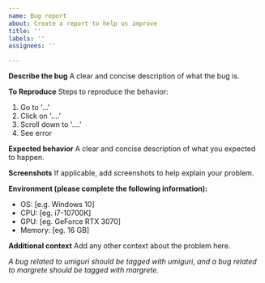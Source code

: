 ```yaml
---
name: Bug report
about: Create a report to help us improve
title: ''
labels: ''
assignees: ''

---
```


**Describe the bug**
A clear and concise description of what the bug is.

**To Reproduce**
Steps to reproduce the behavior:
1. Go to '...'
2. Click on '....'
3. Scroll down to '....'
4. See error

**Expected behavior**
A clear and concise description of what you expected to happen.

**Screenshots**
If applicable, add screenshots to help explain your problem.

**Environment (please complete the following information):**
 - OS: [e.g. Windows 10]
- CPU: [eg. i7-10700K]
- GPU: [eg. GeForce RTX 3070]
- Memory: [eg. 16 GB]

**Additional context**
Add any other context about the problem here.

*A bug related to umiguri should be tagged with umiguri, and a bug related to margrete should be tagged with margrete.*
